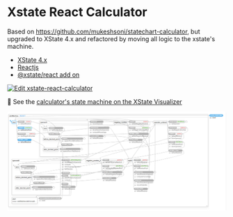 # Xstate React Calculator

Based on https://github.com/mukeshsoni/statechart-calculator, but upgraded to XState 4.x and refactored by moving all logic to the xstate's machine.

* [XState 4.x](https://xstate.js.org/docs/)
* [Reactjs](https://reactjs.org/)
* [@xstate/react add on](https://xstate.js.org/docs/packages/xstate-react/)

[![Edit xstate-react-calculator](https://codesandbox.io/static/img/play-codesandbox.svg)](https://codesandbox.io/s/github/GiancarlosIO/xstate-react-calculator)

👀 See the [calculator's state machine on the XState Visualizer](https://xstate.js.org/viz/?gist=5d8673c5a155df572f37a6098e3e1301)

[![Screenshot of the calculator state machine in the Visualizer](xstate-vis.png)](https://xstate.js.org/viz/?gist=5d8673c5a155df572f37a6098e3e1301)
